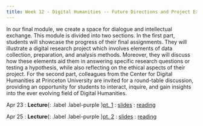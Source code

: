 ```yaml
---
title: Week 12 - Digital Humanities -- Future Directions and Project Exhibition
---
```


In our final module, we create a space for dialogue and intellectual exchange. This module is divided into two sections. In the first part, students will showcase the progress of their final assignments. They will illustrate a digital research project which involves elements of data collection, preparation, and analysis methods. Moreover, they will discuss how these elements aid them in answering specific research questions or testing a hypothesis, while also reflecting on the ethical aspects of their project. For the second part, colleagues from the Center for Digital Humanities at Princeton University are invited for a round-table discussion, providing an opportunity for students to interact, inquire, and gain insights into the ever evolving field of Digital Humanities.

Apr 23
: **Lecture**{: .label .label-purple }[pt. 1](#)
  : [slides](https://registrar.princeton.edu/course-offerings/course-details?term=1244&courseid=013536)
  : [reading](https://registrar.princeton.edu/course-offerings/course-details?term=1244&courseid=013536)

<!--
: [Linked Lists & Encapsulation](#)

  : [3.1](#), [2.2](#), [2.3](#)
-->

Apr 25
: **Lecture**{: .label .label-purple }[pt. 2](#)
  : [slides](https://registrar.princeton.edu/course-offerings/course-details?term=1244&courseid=013536)
  : [reading](https://registrar.princeton.edu/course-offerings/course-details?term=1244&courseid=013536)
